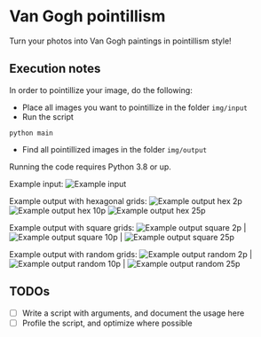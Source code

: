 # Van Gogh pointillism
Turn your photos into Van Gogh paintings in pointillism style! 

## Execution notes

In order to pointillize your image, do the following:
- Place all images you want to pointillize in the folder `img/input`
- Run the script
```shell script
python main
```
- Find all pointillized images in the folder `img/output`

Running the code requires Python 3.8 or up. 

Example input:
![Example input](example/input/wolf.jpg)

Example output with hexagonal grids:
![Example output hex 2p](example/output/wolf_hex_2p.png) ![Example output hex 10p](example/output/wolf_hex_10p.png) ![Example output hex 25p](example/output/wolf_hex_25p.png)

Example output with square grids:
![Example output square 2p](example/output/wolf_square_2p.png) | ![Example output square 10p](example/output/wolf_square_10p.png) | ![Example output square 25p](example/output/wolf_square_25p.png)

Example output with random grids:
![Example output random 2p](example/output/wolf_random_2p.png) | ![Example output random 10p](example/output/wolf_random_10p.png) | ![Example output random 25p](example/output/wolf_random_25p.png)

## TODOs
- [ ] Write a script with arguments, and document the usage here
- [ ] Profile the script, and optimize where possible
